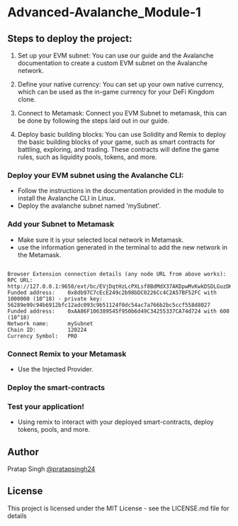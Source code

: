 # Advanced-Avalanche_Module-1

## Steps to deploy the project:

1. Set up your EVM subnet: You can use our guide and the Avalanche documentation to create a custom EVM subnet on the Avalanche network.

2. Define your native currency: You can set up your own native currency, which can be used as the in-game currency for your DeFi Kingdom clone.

3. Connect to Metamask: Connect you EVM Subnet to metamask, this can be done by following the steps laid out in our guide.

4. Deploy basic building blocks: You can use Solidity and Remix to deploy the basic building blocks of your game, such as smart contracts for battling, exploring, and trading. These contracts will define the game rules, such as liquidity pools, tokens, and more.



### Deploy your EVM subnet using the Avalanche CLI:
- Follow the instructions in the documentation provided in the module to install the Avalanche CLI in Linux.
- Deploy the avalanche subnet named 'mySubnet'.

### Add your Subnet to Metamask
- Make sure it is your selected local network in Metamask.
- use the information generated in the terminal to add the new network in the Metamask.

```
  
Browser Extension connection details (any node URL from above works):
RPC URL:           http://127.0.0.1:9650/ext/bc/EVjDqtHzLcPXLsf8BdMdX37AKDpwMvKwkDSDLGuzDHAtKzNmG/rpc
Funded address:    0x8db97C7cEcE249c2b98bDC0226Cc4C2A57BF52FC with 1000000 (10^18) - private key: 56289e99c94b6912bfc12adc093c9b51124f0dc54ac7a766b2bc5ccf558d8027
Funded address:    0xAA86F106389545f950b6d49C34255337CA74d724 with 600 (10^18)
Network name:      mySubnet
Chain ID:          120224
Currency Symbol:   PRO

```

### Connect Remix to your Metamask
- Use the Injected Provider.

### Deploy the smart-contracts

### Test your application!
- Using remix to interact with your deployed smart-contracts, deploy tokens, pools, and more.



## Author
Pratap Singh
[@pratapsingh24](https://github.com/pratapsingh24/)

## License
This project is licensed under the MIT License - see the LICENSE.md file for details
